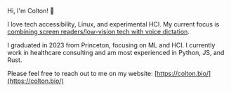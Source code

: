 Hi, I'm Colton! 👋

I love tech accessibility, Linux, and experimental HCI. My current focus is [combining screen readers/low-vision tech with voice dictation](https://github.com/C-Loftus/sight-free-talon). 

I graduated in 2023 from Princeton, focusing on ML and HCI. I currently work in healthcare consulting and am most experienced in Python, JS, and Rust.

Please feel free to reach out to me on my website: [https://colton.bio/](https://colton.bio/)
